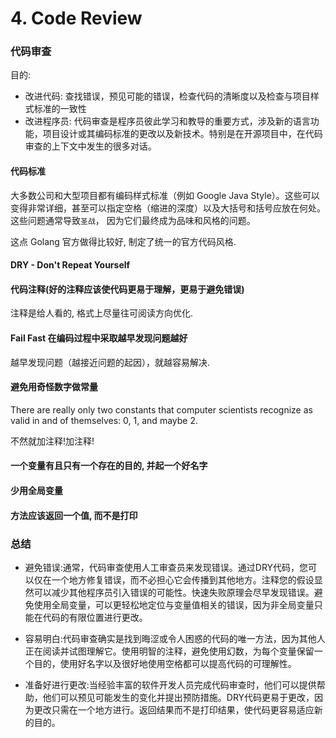 # 4. Code Review

### 代码审查
目的: 
- 改进代码: 查找错误，预见可能的错误，检查代码的清晰度以及检查与项目样式标准的一致性
- 改进程序员: 代码审查是程序员彼此学习和教导的重要方式，涉及新的语言功能，项目设计或其编码标准的更改以及新技术。特别是在开源项目中，在代码审查的上下文中发生的很多对话。

#### 代码标准
大多数公司和大型项目都有编码样式标准（例如 Google Java Style）。这些可以变得非常详细，甚至可以指定空格（缩进的深度）以及大括号和括号应放在何处。这些问题通常导致`圣战`， 因为它们最终成为品味和风格的问题。

这点 Golang 官方做得比较好, 制定了统一的官方代码风格.

#### DRY - Don't Repeat Yourself

#### 代码注释(好的注释应该使代码更易于理解，更易于避免错误)
注释是给人看的, 格式上尽量往可阅读方向优化.

#### Fail Fast 在编码过程中采取越早发现问题越好
越早发现问题（越接近问题的起因），就越容易解决.
#### 避免用奇怪数字做常量
There are really only two constants that computer scientists recognize as valid in and of themselves: 0, 1, and maybe 2.

不然就加注释!加注释!

#### 一个变量有且只有一个存在的目的, 并起一个好名字

#### 少用全局变量

#### 方法应该返回一个值, 而不是打印

### 总结
- 避免错误:通常，代码审查使用人工审查员来发现错误。通过DRY代码，您可以仅在一个地方修复错误，而不必担心它会传播到其他地方。注释您的假设显然可以减少其他程序员引入错误的可能性。快速失败原理会尽早发现错误。避免使用全局变量，可以更轻松地定位与变量值相关的错误，因为非全局变量只能在代码的有限位置进行更改。

- 容易明白:代码审查确实是找到晦涩或令人困惑的代码的唯一方法，因为其他人正在阅读并试图理解它。使用明智的注释，避免使用幻数，为每个变量保留一个目的，使用好名字以及很好地使用空格都可以提高代码的可理解性。

- 准备好进行更改:当经验丰富的软件开发人员完成代码审查时，他们可以提供帮助，他们可以预见可能发生的变化并提出预防措施。DRY代码更易于更改，因为更改只需在一个地方进行。返回结果而不是打印结果，使代码更容易适应新的目的。